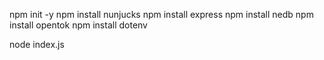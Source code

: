npm init -y
npm install nunjucks
npm install express
npm install nedb
npm install opentok
npm install dotenv

node index.js

